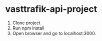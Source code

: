 # vasttrafik-api-project

1. Clone project
2. Run npm install
3. Open browser and go to localhost:3000.

